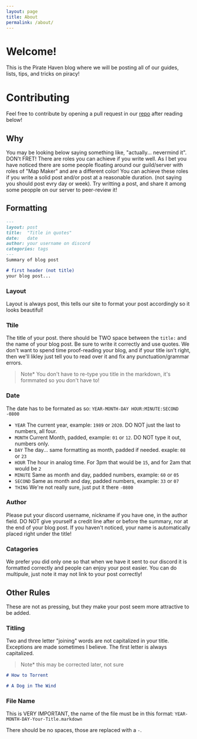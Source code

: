 ```yaml
---
layout: page
title: About
permalink: /about/
---
```


# Welcome!
This is the Pirate Haven blog where we will be posting all of our guides, lists, tips, and tricks on piracy!


# Contributing
Feel free to contribute by opening a pull request in our [repo](https://github.com/pirate-haven/pirate-haven.github.io) after reading below!

## Why
You may be looking below saying something like, "actually... nevermind it". DON't FRET! There are roles you can achieve if you write well. As I bet you have noticed there are some people floating around our guild/server with roles of "Map Maker" and are a different color! You can achieve these roles if you write a solid post and/or post at a reasonable duration. (not saying you should post evry day or week). Try writting a post, and share it among some peopple on our server to peer-review it!

## Formatting
```markdown
---
layout:	post
title:  "Title in quotes"
date:	date
author: your username on discord
categories: tags
---
Summary of blog post

# first header (not title)
your blog post...
```
### Layout
Layout is always post, this tells our site to format your post accordingly so it looks beautiful!

### Ttile
The title of your post. there should be TWO space between the `title:` and the name of your blog post. Be sure to write it correctly and use quotes. We don't want to spend time proof-reading your blog, and if your title isn't right, then we'll likley just tell you to read over it and fix any punctuation/grammar errors.

> Note* You don't have to re-type you title in the markdown, it's formmated so you don't have to!

### Date
The date has to be formated as so: `YEAR-MONTH-DAY HOUR:MINUTE:SECOND -0800`
- `YEAR`
The current year, example: `1989` or `2020`. DO NOT just the last to numbers, all four.
-  `MONTH`
Current Month, padded, example: `01` or `12`. DO NOT type it out, numbers only.
- `DAY`
The day... same formatting as month, padded if needed. exaple: `08` or `23`
- `HOUR`
The hour in analog time. For 3pm that would be `15`, and for 2am that would be `2`
- `MINUTE`
Same as month and day, padded numbers, example: `60` or `05`
- `SECOND`
Same as month and day, padded numbers, example: `33` or `07`
- `THING`
We're not really sure, just put it there `-0800`

### Author
Please put your discord username, nickname if you have one, in the author field. DO NOT give yourself a credit line after or before the summary, nor at the end of your blog post. If you haven't noticed, your name is automatically placed right under the title!

### Catagories
We prefer you did only one so that when we have it sent to our discord it is formatted correctly and people can enjoy your post easier. You can do multipule, just note it may not link to your post correctly!

## Other Rules
These are not as pressing, but they make your post seem more attractive to be added.

### Titling
Two and three letter "joining" words are not capitalized in your title. Exceptions are made sometimes I believe. The first letter is always capitalized.
> Note* this may be corrected later, not sure
```markdown
# How to Torrent
```
```markdown
# A Dog in The Wind
```
### File Name
This is VERY IMPORTANT, the name of the file must be in this format:  `YEAR-MONTH-DAY-Your-Title.markdown`

There should be no spaces, those are replaced with a `-`.
